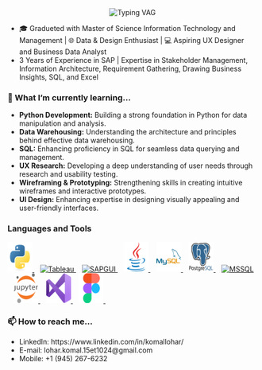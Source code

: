 <div align="center">
  <img src="https://readme-typing-svg.demolab.com?font=Fira+Code&weight=500&size=24&duration=3000&pause=1000&center=true&vCenter=true&width=500&lines=Hi👋,+I’m Komal Lohar" alt="Typing VAG">
</div>

+ 🎓 Gradueted with Master of Science Information Technology and Management | 🌐 Data & Design Enthusiast | 💻 Aspiring UX Designer and Business Data Analyst
+ 3 Years of Experience in SAP | Expertise in Stakeholder Management, Information Architecture, Requirement Gathering, Drawing Business Insights, SQL, and Excel

<h3 align="left">🌱 What I’m currently learning...</h3>
<ul>
  <li><strong>Python Development:</strong> Building a strong foundation in Python for data manipulation and analysis.</li>
  <li><strong>Data Warehousing:</strong> Understanding the architecture and principles behind effective data warehousing.</li>
  <li><strong>SQL:</strong> Enhancing proficiency in SQL for seamless data querying and management.</li>
  <li><strong>UX Research:</strong> Developing a deep understanding of user needs through research and usability testing.</li>
  <li><strong>Wireframing & Prototyping:</strong> Strengthening skills in creating intuitive wireframes and interactive prototypes.</li>
  <li><strong>UI Design:</strong> Enhancing expertise in designing visually appealing and user-friendly interfaces.</li>
</ul>

<h3 align="left">Languages and Tools</h3>

<p align="left">
  <a href="https://www.python.org" target="_blank" rel="noreferrer"> <img src="https://raw.githubusercontent.com/devicons/devicon/master/icons/python/python-original.svg" alt="Python" width="50" height="60"/> </a> &nbsp;&nbsp;
  <a href="https://www.tableau.com/" target="_blank" rel="noreferrer"> <img src="https://www.svgrepo.com/download/354428/tableau-icon.svg" alt="Tableau" width="50" height="60"/> </a> &nbsp;&nbsp;  
  <a href="https://www.sap.com/" target="_blank" rel="noreferrer"> <img src="https://www.vectorlogo.zone/logos/sap/sap-ar21.svg" alt="SAPGUI" width="50" height="60"/> </a> &nbsp;&nbsp;
  <a href="https://www.java.com/" target="_blank" rel="noreferrer"> <img src="https://raw.githubusercontent.com/devicons/devicon/master/icons/java/java-original.svg" alt="Java" width="50" height="60"/> </a> &nbsp;&nbsp;
  <a href="https://www.mysql.com" target="_blank" rel="noreferrer"> <img src="https://raw.githubusercontent.com/devicons/devicon/master/icons/mysql/mysql-original-wordmark.svg" alt="MySQL" width="50" height="60"/> </a> &nbsp;&nbsp;
  <a href="https://www.postgresql.org" target="_blank" rel="noreferrer"> <img src="https://raw.githubusercontent.com/devicons/devicon/master/icons/postgresql/postgresql-original-wordmark.svg" alt="PostgreSQL" width="50" height="60"/> </a> &nbsp;&nbsp;
  <a href="https://www.microsoft.com/en-us/sql-server" target="_blank" rel="noreferrer"> <img src="https://www.svgrepo.com/show/303229/microsoft-sql-server-logo.svg" alt="MSSQL" width="50" height="60"/> </a> &nbsp;&nbsp;
  <a href="https://jupyter.org/" target="_blank" rel="noreferrer"> <img src="https://raw.githubusercontent.com/devicons/devicon/master/icons/jupyter/jupyter-original-wordmark.svg" alt="Jupyter Notebook" width="50" height="60"/> </a> &nbsp;&nbsp;
  <a href="https://code.visualstudio.com/" target="_blank" rel="noreferrer"> <img src="https://raw.githubusercontent.com/devicons/devicon/master/icons/visualstudio/visualstudio-original.svg" alt="VisualStudio" width="50" height="60"/> </a> &nbsp;&nbsp;
  <a href="https://www.figma.com/" target="_blank" rel="noreferrer"> <img src="https://raw.githubusercontent.com/devicons/devicon/master/icons/figma/figma-original.svg" alt="Figma" width="50" height="60"/> </a> &nbsp;&nbsp;
</p>



<h3 align="left">📫 How to reach me...</h3>
<ul>
  <li>LinkedIn: https://www.linkedin.com/in/komallohar/</li>
  <li>E-mail: lohar.komal.15et1024@gmail.com</li>
  <li>Mobile: +1 (945) 267-6232</li>
</ul>
